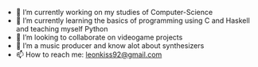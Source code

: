 - 🔭 I’m currently working on my studies of Computer-Science
- 🌱 I’m currently learning the basics of programming using C and Haskell and teaching myself Python
- 👯 I’m looking to collaborate on videogame projects
- 💪 I’m a music producer and know alot about synthesizers
- 📫 How to reach me: leonkiss92@gmail.com
